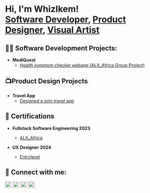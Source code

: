 <h1>Hi, I'm WhizIkem! <br/><a href="https://github.com/whizikem">Software Developer</a>, <a href="https://www.behance.net/chineduwisdom2">Product Designer</a>, <a href="https://bit.ly/whizikem">Visual Artist</a></h1>

<h2>👨‍💻 Software Development Projects:</h2>

- <b>MediQuest</b>
  - [Health symptom checker webapp (ALX_Africa Group Project)](https://github.com/WhizIkem/mediquest)

<h2>📺Product Design Projects </h2>

- <b>Travel App</b>
  - [Designed a solo travel app](https://myfol.io/whizikem )

<h2>📜 Certifications </h2>

- <b> Fullstack Software Engineering 2023 </b>
  - [ALX_Africa](https://drive.google.com/file/d/19MlXkvqQ7kI7fCU9RaT-kcY-17bbFLeT/view?usp=sharing)

- <b> UX Designer 2024 </b>
  - [Entrylevel](https://drive.google.com/file/d/1MgyOgSizcyrxaWDs4QomDMhvwfipOIzY/view?usp=sharing)
  
<h2> 🤳 Connect with me:</h2>

[<img align="left" alt="JoshMadakor | YouTube" width="22px" src="https://cdn.jsdelivr.net/npm/simple-icons@v3/icons/youtube.svg" />][youtube]
[<img align="left" alt="JoshMadakor | Twitter" width="22px" src="https://cdn.jsdelivr.net/npm/simple-icons@v3/icons/twitter.svg" />][twitter]
[<img align="left" alt="JoshMadakor | LinkedIn" width="22px" src="https://cdn.jsdelivr.net/npm/simple-icons@v3/icons/linkedin.svg" />][linkedin]
[<img align="left" alt="JoshMadakor | Instagram" width="22px" src="https://cdn.jsdelivr.net/npm/simple-icons@v3/icons/instagram.svg" />][instagram]

[twitter]: https://twitter.com/whizikem
[youtube]: https://www.youtube.com/c/whizikem
[instagram]: https://www.instagram.com/whizikem/
[linkedin]: https://linkedin.com/in/whizikem

<!--
**joshmadakor1/joshmadakor1** is a ✨ _special_ ✨ repository because its `README.md` (this file) appears on your GitHub profile.

Here are some ideas to get you started:

- 🔭 I’m currently working on ...
- 🌱 I’m currently learning ...
- 👯 I’m looking to collaborate on ...
- 🤔 I’m looking for help with ...
- 💬 Ask me about ...
- 📫 How to reach me: ...
- 😄 Pronouns: ...
- ⚡ Fun fact: ...
-->
